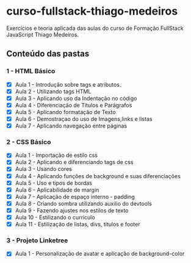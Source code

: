 # curso-fullstack-thiago-medeiros
 Exercícios e teoria aplicada das aulas do curso de Formação FullStack JavaScript Thiago Medeiros.

## Conteúdo das pastas

### 1 - HTML Básico
- [x] Aula 1 - Introdução sobre tags e atributos.
- [x] Aula 2 - Utilizando tags HTML
- [x] Aula 3 - Aplicando uso da Indentação no código
- [x] Aula 4 - Diferenciação de Títulos e Parágrafos
- [x] Aula 5 - Aplicando formatação de Texto
- [x] Aula 6 - Demostraçao do uso de Imagens,links e listas
- [x] Aula 7 - Aplicando navegação entre páginas

### 2 - CSS Básico
- [x] Aula 1 - Importação de estilo css
- [x] Aula 2 - Aplicando e diferenciando tags de css 
- [x] Aula 3 - Usando cores 
- [x] Aula 4 - Aplicando funções de background e suas diferenciações 
- [x] Aula 5 - Uso e tipos de bordas 
- [x] Aula 6 - Aplicabilidade de margin
- [x] Aula 7 - Aplicação de espaço interno - padding
- [x] Aula 8 - Criando sombra utilizando auxilio do devtools
- [x] Aula 9 - Fazendo ajustes nos estilos de texto
- [x] Aula 10 - Estilizando o currículo
- [X] Aula 11 - Estilização de listas, divs, títulos e footer

### 3 - Projeto Linketree
-[x] Aula 1 - Personalização de avatar e aplicação de background-color